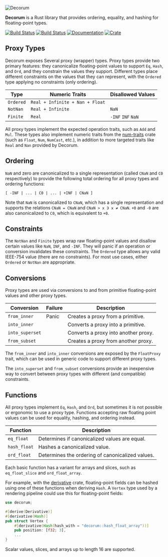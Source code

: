 ![Decorum](https://raw.githubusercontent.com/olson-sean-k/decorum/master/doc/decorum.png)

**Decorum** is a Rust library that provides ordering, equality, and hashing for
floating-point types.

[![Build Status](https://travis-ci.org/olson-sean-k/decorum.svg?branch=master)](https://travis-ci.org/olson-sean-k/decorum)
[![Build Status](https://ci.appveyor.com/api/projects/status/3630cscs05c6ux86?svg=true)](https://ci.appveyor.com/project/olson-sean-k/decorum)
[![Documentation](https://docs.rs/decorum/badge.svg)](https://docs.rs/decorum)
[![Crate](https://img.shields.io/crates/v/decorum.svg)](https://crates.io/crates/decorum)

## Proxy Types

Decorum exposes Several proxy (wrapper) types. Proxy types provide two primary
features: they canonicalize floating-point values to support `Eq`, `Hash`, and
`Ord`, and they constrain the values they support. Different types place
different constraints on the values that they can represent, with the `Ordered`
type applying no constraints (only ordering).

| Type      | Numeric Traits                  | Disallowed Values  |
|-----------|---------------------------------|--------------------|
| `Ordered` | `Real + Infinite + Nan + Float` |                    |
| `NotNan`  | `Real + Infinite`               | `NaN`              |
| `Finite`  | `Real`                          | `-INF` `INF` `NaN` |

All proxy types implement the expected operation traits, such as `Add` and
`Mul`. These types also implement numeric traits from the
[num-traits](https://crates.io/crate/num-traits) crate (such as `Float`, `Num`,
`NumCast`, etc.), in addition to more targeted traits like `Real` and `Nan`
provided by Decorum.

## Ordering

`NaN` and zero are canonicalized to a single representation (called `CNaN` and
`C0` respectively) to provide the following total ordering for all proxy types
and ordering functions:

```
[ -INF | ... | C0 | ... | +INF | CNaN ]
```

Note that `NaN` is canonicalized to `CNaN`, which has a single representation
and supports the relations `CNaN = CNaN` and `CNaN > x ∋ x ≠ CNaN`. `+0` and
`-0` are also canonicalized to `C0`, which is equivalent to `+0`.

## Constraints

The `NotNan` and `Finite` types wrap raw floating-point values and disallow
certain values like `NaN`, `INF`, and `-INF`. They will panic if an operation
or conversion invalidates these constraints. The `Ordered` type allows any
valid IEEE-754 value (there are no constraints). For most use cases, either
`Ordered` or `NotNan` are appropriate.

## Conversions

Proxy types are used via conversions to and from primitive floating-point
values and other proxy types.

| Conversion      | Failure | Description                          |
|-----------------|---------|--------------------------------------|
| `from_inner`    | Panic   | Creates a proxy from a primitive.    |
| `into_inner`    |         | Converts a proxy into a primitive.   |
| `into_superset` |         | Converts a proxy into another proxy. |
| `from_subset`   |         | Creates a proxy from another proxy.  |

The `from_inner` and `into_inner` conversions are exposed by the `FloatProxy`
trait, which can be used in generic code to support different proxy types.

The `into_superset` and `from_subset` conversions provide an inexpensive way to
convert between proxy types with different (and compatible) constraints.

## Functions

All proxy types implement `Eq`, `Hash`, and `Ord`, but sometimes it is not
possible or ergonomic to use a proxy type. Functions accepting raw floating
point values can be used for equality, hashing, and ordering instead.

| Function     | Description                                      |
|--------------|--------------------------------------------------|
| `eq_float`   | Determines if canonicalized values are equal.    |
| `hash_float` | Hashes a canonicalized value.                    |
| `ord_float`  | Determines the ordering of canonicalized values. |

Each basic function has a variant for arrays and slices, such as
`eq_float_slice` and `ord_float_array`.

For example, with the [derivative](https://crates.io/crates/derivative) crate,
floating-point fields can be hashed using one of these functions when deriving
`Hash`. A `Vertex` type used by a rendering pipeline could use this for
floating-point fields:

```rust
use decorum;

#[derive(Derivative)]
#[derivative(Hash)]
pub struct Vertex {
    #[derivative(Hash(hash_with = "decorum::hash_float_array"))]
    pub position: [f32; 3],
    ...
}
```

Scalar values, slices, and arrays up to length 16 are supported.
